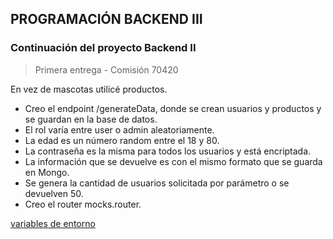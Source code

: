 ## PROGRAMACIÓN BACKEND III

### Continuación del proyecto Backend II

> Primera entrega - Comisión 70420

En vez de mascotas utilicé productos.<br>

- Creo el endpoint /generateData, donde se crean usuarios y productos y se guardan en la base de datos.
- El rol varía entre user o admin aleatoriamente.
- La edad es un número random entre el 18 y 80.
- La contraseña es la misma para todos los usuarios y está encriptada.
- La información que se devuelve es con el mismo formato que se guarda en Mongo.
- Se genera la cantidad de usuarios solicitada por parámetro o se devuelven 50.
- Creo el router mocks.router.

[variables de entorno](https://drive.google.com/drive/folders/1qbyFEGuxyUYIFf79tzSrvzeB1R_A4ycv?usp=drive_link)<br>

